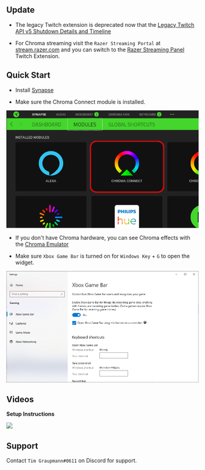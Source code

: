 ## Update ##

* The legacy Twitch extension is deprecated now that the [Legacy Twitch API v5 Shutdown Details and Timeline](https://blog.twitch.tv/en/2021/07/15/legacy-twitch-api-v5-shutdown-details-and-timeline/)

* For Chroma streaming visit the `Razer Streaming Portal` at [stream.razer.com](https://stream.razer.com) and you can switch to the [Razer Streaming Panel](https://dashboard.twitch.tv/extensions/5z0l5bgwb0r0xcqritj8leqgo06l9j) Twitch Extension.

## Quick Start ##

* Install [Synapse](https://www.razer.com/synapse-3)

* Make sure the Chroma Connect module is installed.

![image_28](images/image_28.png)

* If you don't have Chroma hardware, you can see Chroma effects with the [Chroma Emulator](https://github.com/razerofficial/ChromaEmulator)

* Make sure `Xbox Game Bar` is turned on for `Windows Key` + `G` to open the widget.

![image_29](images/image_29.png)


## Videos ##

**Setup Instructions**

<a target="_blank" href="https://youtu.be/Uv17xAoWpPo"><img src="https://img.youtube.com/vi/Uv17xAoWpPo/0.jpg"></a>

## Support

Contact `Tim Graupmann#0611` on Discord for support.
